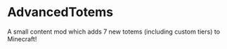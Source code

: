 # AdvancedTotems
A small content mod which adds 7 new totems (including custom tiers) to Minecraft!
